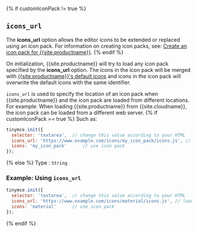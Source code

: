 {% if customIconPack != true %}
## `icons_url`

The **icons_url** option allows the editor icons to be extended or replaced using an icon pack. For information on creating icon packs, see: [Create an icon pack for {{site.productname}}]({{site.baseurl}}/how-to-guides/customizing-the-editor-appearance/creating-an-icon-pack/).
{% endif %}

On initialization, {{site.productname}} will try to load any icon pack specified by the **icons_url** option. The icons in the icon pack will be merged with [{{site.productname}}'s default icons]({{site.baseurl}}/how-to-guides/creating-custom-ui-components/editor-icon-identifiers/) and icons in the icon pack will overwrite the default icons with the same identifier.

`icons_url` is used to specify the location of an icon pack when {{site.productname}} and the icon pack are loaded from different locations. For example: When loading {{site.productname}} from {{site.cloudname}}, the icon pack can be loaded from a different web server.
{% if customIconPack == true %}
Such as:

```js
tinymce.init({
  selector: 'textarea',  // change this value according to your HTML
  icons_url: 'https://www.example.com/icons/my_icon_pack/icons.js', // load icon pack
  icons: 'my_icon_pack'      // use icon pack
});
```
{% else %}
Type
: `String`

### Example: Using `icons_url`

```js
tinymce.init({
  selector: 'textarea',  // change this value according to your HTML
  icons_url: 'https://www.example.com/icons/material/icons.js', // load icon pack
  icons: 'material'      // use icon pack
});
```
{% endif %}